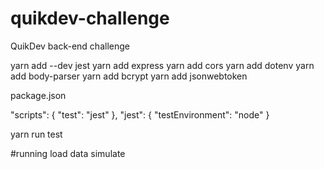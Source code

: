 # quikdev-challenge
QuikDev back-end challenge



yarn add --dev jest
yarn add express
yarn add cors
yarn add dotenv
yarn add body-parser
yarn add bcrypt
yarn add jsonwebtoken


package.json 

 "scripts": {
    "test": "jest"
  },
  "jest": {
    "testEnvironment": "node"
  }

yarn run test


#running load data simulate

